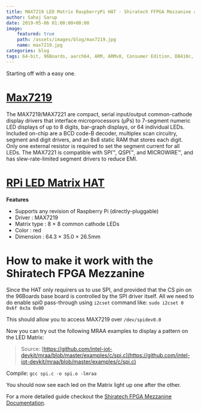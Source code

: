 ```yaml
---
title: MAX7219 LED Matrix RaspberryPi HAT - Shiratech FFPGA Mezzanine and RPi HAts Pt. 1
author: Sahaj Sarup
date: 2019-05-06 01:00:00+00:00
image:
    featured: true
    path: /assets/images/blog/max7219.jpg
    name: max7219.jpg
categories: blog
tags: 64-bit, 96Boards, aarch64, ARM, ARMv8, Consumer Edition, DB410c, dragonboard410c, Linaro, Linux, fedora, arm64, aarch64, rock960, FPGA, raspberry pi, arduino, shild, hat
---
```


Starting off with a easy one.

# [Max7219](https://www.maximintegrated.com/en/products/power/display-power-control/MAX7219.html)
The MAX7219/MAX7221 are compact, serial input/output common-cathode display drivers that interface microprocessors (µPs) to 7-segment numeric LED displays of up to 8 digits, bar-graph displays, or 64 individual LEDs. Included on-chip are a BCD code-B decoder, multiplex scan circuitry, segment and digit drivers, and an 8x8 static RAM that stores each digit. Only one external resistor is required to set the segment current for all LEDs. The MAX7221 is compatible with SPI™, QSPI™, and MICROWIRE™, and has slew-rate-limited segment drivers to reduce EMI.

# [RPi LED Matrix HAT](https://www.crazypi.com/RPI-LED-MATRIX)
**Features**
- Supports any revision of Raspberry Pi (directly-pluggable)
- Driver : MAX7219
- Matrix type : 8 × 8 common cathode LEDs
- Color : red
- Dimension : 64.3 × 35.0 × 26.5mm

# How to make it work with the Shiratech FPGA Mezzanine

Since the HAT only requirers us to use SPI, and provided that the CS pin on the 96Boards base board is controlled by the SPI driver itself.
All we need to do enable spi0 pass-through using `i2cset` command like: `sudo i2cset 0 0x6f 0x3a 0x00`

This should allow you to access MAX7219 over `/dev/spidev0.0`

Now you can try out the following MRAA examples to display a pattern on the LED Matrix:
> Source: [https://github.com/intel-iot-devkit/mraa/blob/master/examples/c/spi.c](https://github.com/intel-iot-devkit/mraa/blob/master/examples/c/spi.c)

Compile: `gcc spi.c -o spi.o -lmraa`

You should now see each led on the Matrix light up one after the other.

For a more detailed guide checkout the [Shiratech FPGA Mezzanine Documentation](/documentation/mezzanine/shiratech-fpga/guides/).
